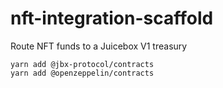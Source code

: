 # nft-integration-scaffold
Route NFT funds to a Juicebox V1 treasury

```
yarn add @jbx-protocol/contracts
yarn add @openzeppelin/contracts
```
